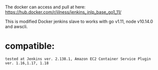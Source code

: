The docker can access and pull at here: https://hub.docker.com/r/iilness/jenkins_jnlp_base_go1_11/

This is modified Docker jenkins slave to works with go v1.11, node v10.14.0 and awscli.

# compatible:
```tested at Jenkins ver. 2.138.1, Amazon EC2 Container Service Plugin ver. 1.16,1.17, 1.18```
